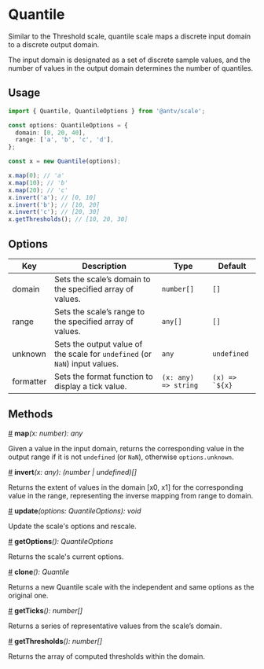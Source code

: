 # Quantile

Similar to the Threshold scale, quantile scale maps a discrete input domain to a discrete output domain.

The input domain is designated as a set of discrete sample values, and the number of values in the output domain determines the number of quantiles.

## Usage

```ts
import { Quantile, QuantileOptions } from '@antv/scale';

const options: QuantileOptions = {
  domain: [0, 20, 40],
  range: ['a', 'b', 'c', 'd'],
};

const x = new Quantile(options);

x.map(0); // 'a'
x.map(10); // 'b'
x.map(20); // 'c'
x.invert('a'); // [0, 10]
x.invert('b'); // [10, 20]
x.invert('c'); // [20, 30]
x.getThresholds(); // [10, 20, 30]
```

## Options

| Key | Description | Type | Default|  
| ----| ----------- | -----| -------|
| domain |Sets the scale’s domain to the specified array of values. | `number[]` | `[]` |
| range | Sets the scale’s range to the specified array of values. | `any[]` | `[]` |
| unknown | Sets the output value of the scale for `undefined` (or `NaN`) input values. | `any` | `undefined` |
| formatter | Sets the format function to display a tick value. | `(x: any) => string` | ```(x) => `${x}```|

## Methods

<a name="Quantile_map" href="#Quantile_map">#</a> **map**<i>(x: number): any</i>

Given a value in the input domain, returns the corresponding value in the output range if it is not `undefined` (or `NaN`), otherwise `options.unknown`.

<a name="Quantile_invert" href="#Quantile_invert">#</a> **invert**<i>(x: any): (number | undefined)[]</i>

Returns the extent of values in the domain [x0, x1] for the corresponding value in the range, representing the inverse mapping from range to domain.

<a name="Quantile_update" href="#Quantile_update">#</a> **update**<i>(options: QuantileOptions): void</i>

Update the scale's options and rescale.

<a name="Quantile_getOptions" href="#Quantile_getOptions">#</a> **getOptions**<i>(): QuantileOptions</i>

Returns the scale's current options.

<a name="Quantile_clone" href="#Quantile_clone">#</a> **clone**<i>(): Quantile</i>

Returns a new Quantile scale with the independent and same options as the original one.

<a name="Quantile_get_ticks" href="#Quantile_get_ticks">#</a> **getTicks**<i>(): number[]</i>

Returns a series of representative values from the scale’s domain.

<a name="Quantile_get_thresholds" href="#Quantile_get_thresholds">#</a> **getThresholds**<i>(): number[]</i>

Returns the array of computed thresholds within the domain.
